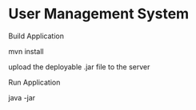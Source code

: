 # User Management System

Build Application

mvn install

upload the deployable .jar file to the server

Run Application

java -jar <file-name>
